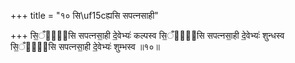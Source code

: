 +++
title = "१० सि\uf15cह्यसि सपत्नसाही"

+++
सि॒ँह्य᳖सि सपत्नसा॒ही दे॒वेभ्यः॑ कल्पस्व सि॒ँह्य᳖सि सपत्नसा॒ही दे॒वेभ्यः॑ शुन्धस्व सि॒ँह्य᳖सि सपत्नसा॒ही दे॒वेभ्यः॑ शुम्भस्व ॥१०॥